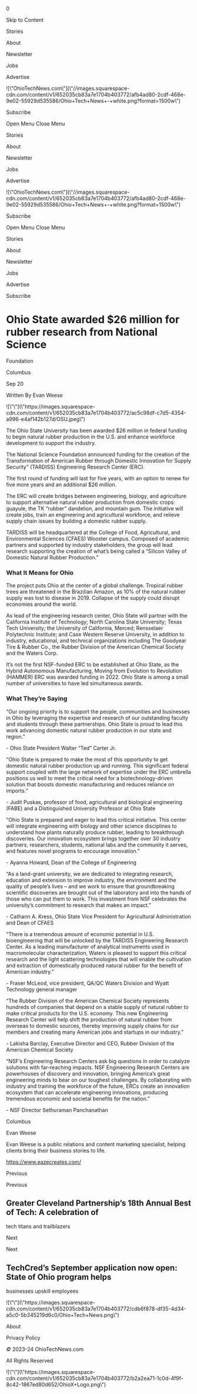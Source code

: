 0

Skip to Content

Stories

About

Newsletter

Jobs

Advertise

![\\"OhioTechNews.com\\"](\\"//images.squarespace-
cdn.com/content/v1/652035cb83a7e1704b403772/afb4ad80-2cdf-468e-9e02-55929d535586/Ohio+Tech+News+-+white.png?format=1500w\\")

Subscribe

Open Menu Close Menu

Stories

About

Newsletter

Jobs

Advertise

![\\"OhioTechNews.com\\"](\\"//images.squarespace-
cdn.com/content/v1/652035cb83a7e1704b403772/afb4ad80-2cdf-468e-9e02-55929d535586/Ohio+Tech+News+-+white.png?format=1500w\\")

Subscribe

Open Menu Close Menu

Stories

About

Newsletter

Jobs

Advertise

Subscribe

# Ohio State awarded $26 million for rubber research from National Science
Foundation

Columbus

Sep 20

Written By Evan Weese

![\\"\\"](\\"https://images.squarespace-
cdn.com/content/v1/652035cb83a7e1704b403772/ac5c98df-c7d5-4354-a996-e4af142b127d/OSU.jpeg\\")

The Ohio State University has been awarded $26 million in federal funding to
begin natural rubber production in the U.S. and enhance workforce development
to support the industry.

The National Science Foundation announced funding for the creation of the
Transformation of American Rubber through Domestic Innovation for Supply
Security” (TARDISS) Engineering Research Center (ERC).

The first round of funding will last for five years, with an option to renew
for five more years and an additional $26 million.

The ERC will create bridges between engineering, biology, and agriculture to
support alternative natural rubber production from domestic crops: guayule,
the TK “rubber” dandelion, and mountain gum. The initiative will create jobs,
train an engineering and agricultural workforce, and relieve supply chain
issues by building a domestic rubber supply.

TARDISS will be headquartered at the College of Food, Agricultural, and
Environmental Sciences (CFAES) Wooster campus. Composed of academic partners
and supported by industry stakeholders, the group will lead research
supporting the creation of what’s being called a “Silicon Valley of Domestic
Natural Rubber Production.”

### What It Means for Ohio

The project puts Ohio at the center of a global challenge. Tropical rubber
trees are threatened in the Brazilian Amazon, as 10% of the natural rubber
supply was lost to disease in 2019. Collapse of the supply could disrupt
economies around the world.

As lead of the engineering research center, Ohio State will partner with the
California Institute of Technology; North Carolina State University; Texas
Tech University; the University of California, Merced; Rensselaer Polytechnic
Institute; and Case Western Reserve University, in addition to industry,
educational, and technical organizations including The Goodyear Tire & Rubber
Co., the Rubber Division of the American Chemical Society and the Waters Corp.

It’s not the first NSF-funded ERC to be established at Ohio State, as the
Hybrid Autonomous Manufacturing, Moving from Evolution to Revolution (HAMMER)
ERC was awarded funding in 2022. Ohio State is among a small number of
universities to have led simultaneous awards.

### What They’re Saying

“Our ongoing priority is to support the people, communities and businesses in
Ohio by leveraging the expertise and research of our outstanding faculty and
students through these partnerships. Ohio State is proud to lead this work
advancing domestic natural rubber production in our state and region.”

\- Ohio State President Walter “Ted” Carter Jr.

“Ohio State is prepared to make the most of this opportunity to get domestic
natural rubber production up and running. This significant federal support
coupled with the large network of expertise under the ERC umbrella positions
us well to meet the critical need for a biotechnology-driven solution that
boosts domestic manufacturing and reduces reliance on imports.”

\- Judit Puskas, professor of food, agricultural and biological engineering
(FABE) and a Distinguished University Professor at Ohio State

“Ohio State is prepared and eager to lead this critical initiative. This
center will integrate engineering with biology and other science disciplines
to understand how plants naturally produce rubber, leading to breakthrough
discoveries. Our innovation ecosystem brings together over 30 industry
partners, researchers, students, national labs and the community it serves,
and features novel programs to encourage innovation.”

\- Ayanna Howard, Dean of the College of Engineering

“As a land-grant university, we are dedicated to integrating research,
education and extension to improve industry, the environment and the quality
of people’s lives – and we work to ensure that groundbreaking scientific
discoveries are brought out of the laboratory and into the hands of those who
can put them to work. This investment from NSF celebrates the university’s
commitment to research that makes an impact.”

\- Cathann A. Kress, Ohio State Vice President for Agricultural Administration
and Dean of CFAES

“There is a tremendous amount of economic potential in U.S. bioengineering
that will be unlocked by the TARDISS Engineering Research Center. As a leading
manufacturer of analytical instruments used in macromolecular
characterization, Waters is pleased to support this critical research and the
light scattering technologies that will enable the cultivation and extraction
of domestically produced natural rubber for the benefit of American industry.”

\- Fraser McLeod, vice president, QA/QC Waters Division and Wyatt Technology
general manager

“The Rubber Division of the American Chemical Society represents hundreds of
companies that depend on a stable supply of natural rubber to make critical
products for the U.S. economy. This new Engineering Research Center will help
shift the production of natural rubber from overseas to domestic sources,
thereby improving supply chains for our members and creating many American
jobs and startups in our industry.”

\- Lakisha Barclay, Executive Director and CEO, Rubber Division of the
American Chemical Society

“NSF’s Engineering Research Centers ask big questions in order to catalyze
solutions with far-reaching impacts. NSF Engineering Research Centers are
powerhouses of discovery and innovation, bringing America’s great engineering
minds to bear on our toughest challenges. By collaborating with industry and
training the workforce of the future, ERCs create an innovation ecosystem that
can accelerate engineering innovations, producing tremendous economic and
societal benefits for the nation.”

\- NSF Director Sethuraman Panchanathan

Columbus

Evan Weese

Evan Weese is a public relations and content marketing specialist, helping
clients bring their business stories to life.

https://www.eazecreates.com/

Previous

Previous

## Greater Cleveland Partnership’s 18th Annual Best of Tech: A celebration of
tech titans and trailblazers

Next

Next

## TechCred’s September application now open: State of Ohio program helps
businesses upskill employees

![\\"\\"](\\"https://images.squarespace-
cdn.com/content/v1/652035cb83a7e1704b403772/cdb6f878-df35-4d34-a5c0-5b345219d6c0/Ohio+Tech+News.png\\")

About

Privacy Policy

 _©_ 2023-24 OhioTechNews.com

All Rights Reserved

![\\"\\"](\\"https://images.squarespace-
cdn.com/content/v1/652035cb83a7e1704b403772/b2a2ea71-1c0d-4f9f-8c42-1867ed80d652/OhioX+Logo.png\\")

­

­

